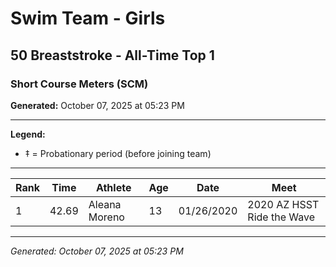 # Swim Team - Girls
## 50 Breaststroke - All-Time Top 1
### Short Course Meters (SCM)

**Generated:** October 07, 2025 at 05:23 PM

---

**Legend:**
- ‡ = Probationary period (before joining team)

---

| Rank | Time | Athlete | Age | Date | Meet |
|------|------|---------|-----|------|------|
| 1 | 42.69 | Aleana Moreno | 13 | 01/26/2020 | 2020 AZ HSST Ride the Wave  |

---

*Generated: October 07, 2025 at 05:23 PM*
